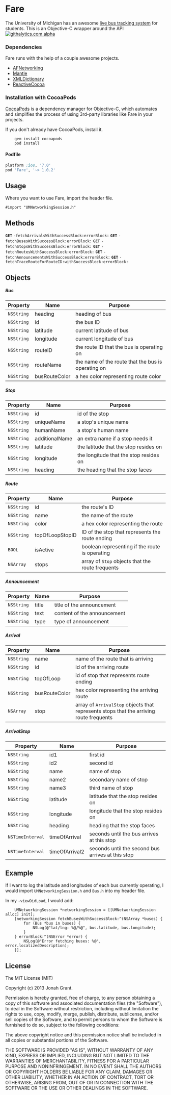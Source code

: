# Fare 
The University of Michigan has an awesome [live bus tracking system](http://mbus.pts.umich.edu/) for students.  This is an Objective-C wrapper around the API
[![githalytics.com alpha](https://cruel-carlota.pagodabox.com/c90b796cb40612af459840b74157e8a8 "githalytics.com")](http://githalytics.com/jonahgrant/fare)
### Dependencies

Fare runs with the help of a couple awesome projects.  

- [AFNetworking](https://github.com/AFNetworking/AFNetworking) 
- [Mantle](https://github.com/github/Mantle) 
- [XMLDictionary](https://github.com/nicklockwood/XMLDictionary)
- [ReactiveCocoa](https://github.com/ReactiveCocoa/ReactiveCocoa)

### Installation with CocoaPods
[CocoaPods](http://cocoapods.org) is a dependency manager for Objective-C, which automates and simplifies the process of using 3rd-party libraries like Fare in your projects.

If you don't already have CocoaPods, install it.

		gem install cocoapods
		pod install

#### Podfile

```ruby
platform :ios, '7.0'
pod 'Fare', '~> 1.0.2'
```

## Usage

Where you want to use Fare, import the header file.

````obj-c
#import "UMNetworkingSession.h"
````

## Methods

**<code>GET</code>** `-fetchArrivalsWithSuccessBlock:errorBlock:`
**<code>GET</code>** `-fetchBusesWithSuccessBlock:errorBlock:`
**<code>GET</code>** `-fetchStopsWithSuccessBlock:errorBlock:`
**<code>GET</code>** `-fetchRoutesWithSuccessBlock:errorBlock:`
**<code>GET</code>** `-fetchAnnouncementsWithSuccessBlock:errorBlock:`
**<code>GET</code>** `-fetchTraceRouteForRouteID:withSuccessBlock:errorBlock:`

## Objects

##### Bus
| Property | Name    | Purpose   |
| -------- | --------| --------- |
| `NSString` | heading | heading of bus |
| `NSString` | id | the bus ID|
| `NSString`|latitude|current latitude of bus|
|`NSString`|longitude|current longitude of bus|
|`NSString`|routeID|the route ID that the bus is operating on|
|`NSString`|routeName|the name of the route that the bus is operating on|
|`NSString`|busRouteColor|a hex color representing route color|
##### Stop
| Property | Name    | Purpose   |
| -------- | --------| --------- |
|`NSString`|id|id of the stop|
|`NSString`|uniqueName|a stop's unique name|
|`NSString`|humanName|a stop's human name|
|`NSString`|additionalName|an extra name if a stop needs it|
|`NSString`|latitude|the latitude that the stop resides on|
|`NSString`|longitude|the longitude that the stop resides on|
|`NSString`|heading|the heading that the stop faces|
##### Route
| Property | Name    | Purpose   |
| -------- | --------| --------- |
|`NSString`|id|the route's ID|
|`NSString`|name|the name of the route|
|`NSString`|color|a hex color representing the route|
|`NSString`|topOfLoopStopID|ID of the stop that represents the route ending|
|`BOOL`|isActive|boolean representing if the route is operating|
|`NSArray`|stops|array of `Stop` objects that the route frequents|
##### Announcement
| Property | Name    | Purpose   |
| -------- | --------| --------- |
|`NSString`|title|title of the announcement|
|`NSString`|text|content of the announcement|
|`NSString`|type|type of announcement|
##### Arrival
| Property | Name    | Purpose   |
| -------- | --------| --------- |
|`NSString`|name|name of the route that is arriving|
|`NSString`|id|id of the arriving route|
|`NSString`|topOfLoop|id of stop that represents route ending|
|`NSString`|busRouteColor|hex color representing the arriving route|
|`NSArray`|stop|array of `ArrivalStop` objects that represents stops that the arriving route frequents|
##### ArrivalStop
| Property | Name    | Purpose   |
| -------- | --------| --------- |
|`NSString`|id1|first id|
|`NSString`|id2|second id|
|`NSString`|name|name of stop|
|`NSString`|name2|secondary name of stop|
|`NSString`|name3|third name of stop|
|`NSString`|latitude|latitude that the stop resides on|
|`NSString`|longitude|longitude that the stop resides on|
|`NSString`|heading|heading that the stop faces|
|`NSTimeInterval`|timeOfArrival|seconds until the bus arrives at this stop|
|`NSTimeInterval`|timeOfArrival2|seconds until the second bus arrives at this stop|
		
## Example

If I want to log the latitude and longitudes of each bus currently operating, I would import `UMNetworkingSession.h` and `Bus.h` into my header file.

In my `-viewDidLoad`, I would add:

````objc
    UMNetworkingSession *networkingSession = [[UMNetworkingSession alloc] init];
    [networkingSession fetchBusesWithSuccessBlock:^(NSArray *buses) {
        for (Bus *bus in buses) {
            NSLog(@"lat/lng: %@/%@", bus.latitude, bus.longitude);
        }
    } errorBlock:^(NSError *error) {
        NSLog(@"Error fetching buses: %@", error.localizedDescription);
    }];
````

## License

The MIT License (MIT)

Copyright (c) 2013 Jonah Grant.

Permission is hereby granted, free of charge, to any person obtaining a copy
of this software and associated documentation files (the "Software"), to deal
in the Software without restriction, including without limitation the rights
to use, copy, modify, merge, publish, distribute, sublicense, and/or sell
copies of the Software, and to permit persons to whom the Software is
furnished to do so, subject to the following conditions:

The above copyright notice and this permission notice shall be included in
all copies or substantial portions of the Software.

THE SOFTWARE IS PROVIDED "AS IS", WITHOUT WARRANTY OF ANY KIND, EXPRESS OR
IMPLIED, INCLUDING BUT NOT LIMITED TO THE WARRANTIES OF MERCHANTABILITY,
FITNESS FOR A PARTICULAR PURPOSE AND NONINFRINGEMENT. IN NO EVENT SHALL THE
AUTHORS OR COPYRIGHT HOLDERS BE LIABLE FOR ANY CLAIM, DAMAGES OR OTHER
LIABILITY, WHETHER IN AN ACTION OF CONTRACT, TORT OR OTHERWISE, ARISING FROM,
OUT OF OR IN CONNECTION WITH THE SOFTWARE OR THE USE OR OTHER DEALINGS IN
THE SOFTWARE.
